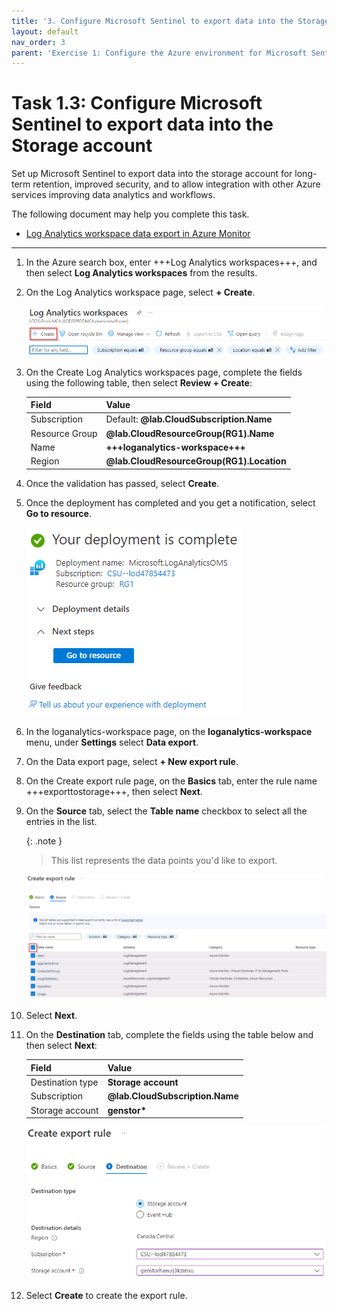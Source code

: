 ```yaml
---
title: '3. Configure Microsoft Sentinel to export data into the Storage account'
layout: default
nav_order: 3
parent: 'Exercise 1: Configure the Azure environment for Microsoft Sentinel'
---
```


# Task 1.3: Configure Microsoft Sentinel to export data into the Storage account

Set up Microsoft Sentinel to export data into the storage account for long-term retention, improved security, and to allow integration with other Azure services improving data analytics and workflows.

The following document may help you complete this task.

- [Log Analytics workspace data export in Azure Monitor](https://learn.microsoft.com/en-us/azure/azure-monitor/logs/logs-data-export?tabs=portal)  

---

1. In the Azure search box, enter +++Log Analytics workspaces+++, and then select **Log Analytics workspaces** from the results.

1. On the Log Analytics workspace page, select **+ Create**.

    ![loganalyticsworkspacescreate.png](../media/loganalyticsworkspacescreate.png)

1. On the Create Log Analytics workspaces page, complete the fields using the following table, then select **Review + Create**:

    | Field | Value |
    |:-----|:-----|
    | Subscription | Default: **@lab.CloudSubscription.Name** |
    | Resource Group | **@lab.CloudResourceGroup(RG1).Name** |
    | Name | **+++loganalytics-workspace+++** |
    | Region | **@lab.CloudResourceGroup(RG1).Location** |

1. Once the validation has passed, select **Create**.

1. Once the deployment has completed and you get a notification, select **Go to resource**.

    ![loganaliticsdeploymentcomplete.png](../media/loganaliticsdeploymentcomplete.png)

1. In the loganalytics-workspace page, on the **loganalytics-workspace** menu, under **Settings** select **Data export**.

1. On the Data export page, select **+ New export rule**.

1. On the Create export rule page, on the **Basics** tab, enter the rule name +++exporttostorage+++, then select **Next**.

1. On the **Source** tab, select the **Table name** checkbox to select all the entries in the list.

    {: .note }
    > This list represents the data points you'd like to export.

    ![createexportrulesource.png](../media/createexportrulesource.png)

1. Select **Next**.

1. On the **Destination** tab, complete the fields using the table below and then select **Next**:

    | Field | Value |
    |:-----|:-----|
    | Destination type | **Storage account** |
    | Subscription | **@lab.CloudSubscription.Name** |
    | Storage account | **genstor\*** |

    ![createexportruledestination.png](../media/createexportruledestination.png)

1. Select **Create** to create the export rule.
